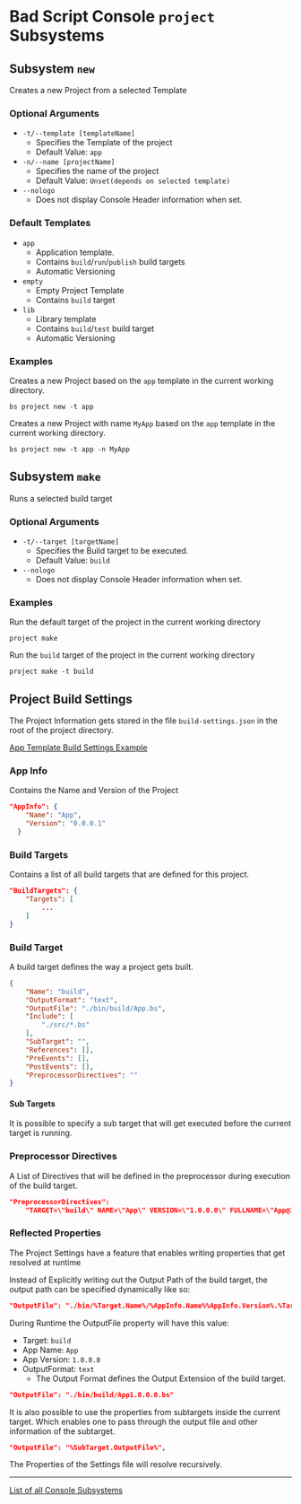 # Bad Script Console `project` Subsystems

## Subsystem `new`

Creates a new Project from a selected Template

### Optional Arguments
- `-t/--template [templateName]`
	- Specifies the Template of the project
	- Default Value: `app`
- `-n/--name [projectName]`
	- Specifies the name of the project
	- Default Value: `Unset(depends on selected template)`
- `--nologo`
	- Does not display Console Header information when set.

### Default Templates
- `app`
	- Application template.
	- Contains `build`/`run`/`publish` build targets
	- Automatic Versioning
- `empty`
	- Empty Project Template
	- Contains `build` target
- `lib`
	- Library template
	- Contains `build`/`test` build target
	- Automatic Versioning

### Examples
Creates a new Project based on the `app` template in the current working directory.
```
bs project new -t app
```

Creates a new Project with name `MyApp` based on the `app` template in the current working directory.
```
bs project new -t app -n MyApp
```

## Subsystem `make`

Runs a selected build target

### Optional Arguments
- `-t/--target [targetName]`
	- Specifies the Build target to be executed.
	- Default Value: `build`
- `--nologo`
	- Does not display Console Header information when set.


### Examples

Run the default target of the project in the current working directory
```
project make
```

Run the `build` target of the project in the current working directory
```
project make -t build
```


## Project Build Settings
The Project Information gets stored in the file `build-settings.json` in the root of the project directory.

[App Template Build Settings Example](https://github.com/ByteChkR/BadScript/blob/master/src/BadScript.Console/data/project/templates/app/build-settings.json)

### App Info
Contains the Name and Version of the Project
```json
"AppInfo": {
    "Name": "App",
    "Version": "0.0.0.1"
  }
```

### Build Targets
Contains a list of all build targets that are defined for this project.

```json
"BuildTargets": {
    "Targets": [
    	...
    ]
}
```

### Build Target
A build target defines the way a project gets built.

```json
{
	"Name": "build",
	"OutputFormat": "text",
	"OutputFile": "./bin/build/App.bs",
	"Include": [
		"./src/*.bs"
	],
	"SubTarget": "",
	"References": [],
	"PreEvents": [],
	"PostEvents": [],
	"PreprocessorDirectives": ""
}
```

#### Sub Targets
It is possible to specify a sub target that will get executed before the current target is running.

### Preprocessor Directives
A List of Directives that will be defined in the preprocessor during execution of the build target.

```json
"PreprocessorDirectives":
	"TARGET=\"build\" NAME=\"App\" VERSION=\"1.0.0.0\" FULLNAME=\"App@1.0.0.0\""
```

### Reflected Properties
The Project Settings have a feature that enables writing properties that get resolved at runtime

Instead of Explicitly writing out the Output Path of the build target, the output path can be specified dynamically like so:
```json
"OutputFile": "./bin/%Target.Name%/%AppInfo.Name%%AppInfo.Version%.%Target.Output.OutputExtension%"
```
During Runtime the OutputFile property will have this value:
- Target: `build`
- App Name: `App`
- App Version: `1.0.0.0`
- OutputFormat: `text`
	- The Output Format defines the Output Extension of the build target.
```json
"OutputFile": "./bin/build/App1.0.0.0.bs"
```

It is also possible to use the properties from subtargets inside the current target.
Which enables one to pass through the output file and other information of the subtarget.
```json
"OutputFile": "%SubTarget.OutputFile%",
```

The Properties of the Settings file will resolve recursively.

___

[List of all Console Subsystems](./Subsystems.md)